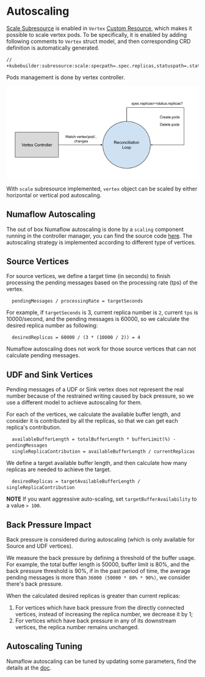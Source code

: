 # Autoscaling

[Scale Subresource](https://kubernetes.io/docs/tasks/extend-kubernetes/custom-resources/custom-resource-definitions/#scale-subresource) is enabled in `Vertex` [Custom Resource](https://kubernetes.io/docs/concepts/extend-kubernetes/api-extension/custom-resources/), which makes it possible to scale vertex pods. To be specifically, it is enabled by adding following comments to `Vertex` struct model, and then corresponding CRD definition is automatically generated.

```
// +kubebuilder:subresource:scale:specpath=.spec.replicas,statuspath=.status.replicas,selectorpath=.status.selector
```

Pods management is done by vertex controller.

![Vertex Controller Reconciliation Loop](../assets/vertex_controller_loop.png)

With `scale` subresource implemented, `vertex` object can be scaled by either horizontal or vertical pod autoscaling.

## Numaflow Autoscaling

The out of box Numaflow autoscaling is done by a `scaling` component running in the controller manager, you can find the source code [here](https://github.com/numaproj/numaflow/tree/main/pkg/reconciler/vertex/scaling). The autoscaling strategy is implemented according to different type of vertices.

## Source Vertices

For source vertices, we define a target time (in seconds) to finish processing the pending messages based on the processing rate (tps) of the vertex.

```
  pendingMessages / processingRate = targetSeconds
```

For example, if `targetSeconds` is 3, current replica number is `2`, current `tps` is 10000/second, and the pending messages is 60000, so we calculate the desired replica number as following:

```
  desiredReplicas = 60000 / (3 * (10000 / 2)) = 4
```

Numaflow autoscaling does not work for those source vertices that can not calculate pending messages.

## UDF and Sink Vertices

Pending messages of a UDF or Sink vertex does not represent the real number because of the restrained writing caused by back pressure, so we use a different model to achieve autoscaling for them.

For each of the vertices, we calculate the available buffer length, and consider it is contributed by all the replicas, so that we can get each replica's contribution.

```
  availableBufferLength = totalBufferLength * bufferLimit(%) - pendingMessages
  singleReplicaContribution = availableBufferLength / currentReplicas
```

We define a target available buffer length, and then calculate how many replicas are needed to achieve the target.

```
  desiredReplicas = targetAvailableBufferLength / singleReplicaContribution
```

**NOTE** If you want aggressive auto-scaling, set `targetBufferAvailability` to a value `> 100`. 

## Back Pressure Impact

Back pressure is considered during autoscaling (which is only available for Source and UDF vertices).

We measure the back pressure by defining a threshold of the buffer usage. For example, the total buffer length is 50000, buffer limit is 80%, and the back pressure threshold is 90%, if in the past period of time, the average pending messages is more than `36000 (50000 * 80% * 90%)`, we consider there's back pressure.

When the calculated desired replicas is greater than current replicas:

1. For vertices which have back pressure from the directly connected vertices, instead of increasing the replica number, we decrease it by 1;
2. For vertices which have back pressure in any of its downstream vertices, the replica number remains unchanged.

## Autoscaling Tuning

Numaflow autoscaling can be tuned by updating some parameters, find the details at the [doc](../user-guide/reference/autoscaling.md).

